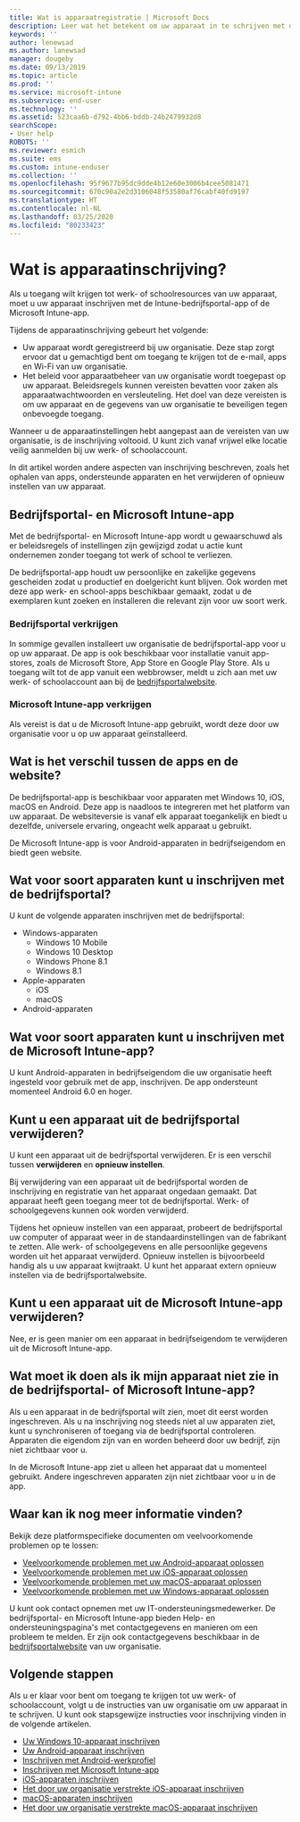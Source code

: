 ```yaml
---
title: Wat is apparaatregistratie | Microsoft Docs
description: Leer wat het betekent om uw apparaat in te schrijven met de bedrijfsportal- en Microsoft Intune-app.
keywords: ''
author: lenewsad
ms.author: lanewsad
manager: dougeby
ms.date: 09/13/2019
ms.topic: article
ms.prod: ''
ms.service: microsoft-intune
ms.subservice: end-user
ms.technology: ''
ms.assetid: 523caa6b-d792-4bb6-bddb-24b2479932d8
searchScope:
- User help
ROBOTS: ''
ms.reviewer: esmich
ms.suite: ems
ms.custom: intune-enduser
ms.collection: ''
ms.openlocfilehash: 95f9677b95dc9dde4b12e60e3006b4cee5081471
ms.sourcegitcommit: 670c90a2e2d3106048f53580af76cabf40fd9197
ms.translationtype: HT
ms.contentlocale: nl-NL
ms.lasthandoff: 03/25/2020
ms.locfileid: "80233423"
---
```

# <a name="what-is-device-enrollment"></a>Wat is apparaatinschrijving?
Als u toegang wilt krijgen tot werk- of schoolresources van uw apparaat, moet u uw apparaat inschrijven met de Intune-bedrijfsportal-app of de Microsoft Intune-app. 

Tijdens de apparaatinschrijving gebeurt het volgende:

* Uw apparaat wordt geregistreerd bij uw organisatie. Deze stap zorgt ervoor dat u gemachtigd bent om toegang te krijgen tot de e-mail, apps en Wi-Fi van uw organisatie. 
* Het beleid voor apparaatbeheer van uw organisatie wordt toegepast op uw apparaat. Beleidsregels kunnen vereisten bevatten voor zaken als apparaatwachtwoorden en versleuteling. Het doel van deze vereisten is om uw apparaat en de gegevens van uw organisatie te beveiligen tegen onbevoegde toegang.

Wanneer u de apparaatinstellingen hebt aangepast aan de vereisten van uw organisatie, is de inschrijving voltooid. U kunt zich vanaf vrijwel elke locatie veilig aanmelden bij uw werk- of schoolaccount.  

In dit artikel worden andere aspecten van inschrijving beschreven, zoals het ophalen van apps, ondersteunde apparaten en het verwijderen of opnieuw instellen van uw apparaat.  

## <a name="company-portal-and-microsoft-intune-app"></a>Bedrijfsportal- en Microsoft Intune-app

Met de bedrijfsportal- en Microsoft Intune-app wordt u gewaarschuwd als er beleidsregels of instellingen zijn gewijzigd zodat u actie kunt ondernemen zonder toegang tot werk of school te verliezen. 

De bedrijfsportal-app houdt uw persoonlijke en zakelijke gegevens gescheiden zodat u productief en doelgericht kunt blijven. Ook worden met deze app werk- en school-apps beschikbaar gemaakt, zodat u de exemplaren kunt zoeken en installeren die relevant zijn voor uw soort werk.  

### <a name="get-company-portal"></a>Bedrijfsportal verkrijgen

In sommige gevallen installeert uw organisatie de bedrijfsportal-app voor u op uw apparaat. De app is ook beschikbaar voor installatie vanuit app-stores, zoals de Microsoft Store, App Store en Google Play Store. Als u toegang wilt tot de app vanuit een webbrowser, meldt u zich aan met uw werk- of schoolaccount aan bij de [bedrijfsportalwebsite](https://go.microsoft.com/fwlink/?linkid=2010980).  

### <a name="get-microsoft-intune-app"></a>Microsoft Intune-app verkrijgen

Als vereist is dat u de Microsoft Intune-app gebruikt, wordt deze door uw organisatie voor u op uw apparaat geïnstalleerd.  

## <a name="whats-the-difference-between-the-apps-and-the-website"></a>Wat is het verschil tussen de apps en de website?
De bedrijfsportal-app is beschikbaar voor apparaten met Windows 10, iOS, macOS en Android. Deze app is naadloos te integreren met het platform van uw apparaat. De websiteversie is vanaf elk apparaat toegankelijk en biedt u dezelfde, universele ervaring, ongeacht welk apparaat u gebruikt. 

De Microsoft Intune-app is voor Android-apparaten in bedrijfseigendom en biedt geen website.  

## <a name="what-kind-of-devices-can-you-enroll-with-company-portal"></a>Wat voor soort apparaten kunt u inschrijven met de bedrijfsportal?
U kunt de volgende apparaten inschrijven met de bedrijfsportal:  

- Windows-apparaten
  - Windows 10 Mobile
  - Windows 10 Desktop
  - Windows Phone 8.1
  - Windows 8.1
- Apple-apparaten
    - iOS
    - macOS
- Android-apparaten


## <a name="what-kind-of-devices-can-you-enroll-with-the-microsoft-intune-app"></a>Wat voor soort apparaten kunt u inschrijven met de Microsoft Intune-app?  
U kunt Android-apparaten in bedrijfseigendom die uw organisatie heeft ingesteld voor gebruik met de app, inschrijven. De app ondersteunt momenteel Android 6.0 en hoger. 

## <a name="can-you-remove-a-device-from-the-company-portal"></a>Kunt u een apparaat uit de bedrijfsportal verwijderen?
U kunt een apparaat uit de bedrijfsportal verwijderen. Er is een verschil tussen **verwijderen** en **opnieuw instellen**.

Bij verwijdering van een apparaat uit de bedrijfsportal worden de inschrijving en registratie van het apparaat ongedaan gemaakt. Dat apparaat heeft geen toegang meer tot de bedrijfsportal. Werk- of schoolgegevens kunnen ook worden verwijderd. 

Tijdens het opnieuw instellen van een apparaat, probeert de bedrijfsportal uw computer of apparaat weer in de standaardinstellingen van de fabrikant te zetten. Alle werk- of schoolgegevens en alle persoonlijke gegevens worden uit het apparaat verwijderd. Opnieuw instellen is bijvoorbeeld handig als u uw apparaat kwijtraakt. U kunt het apparaat extern opnieuw instellen via de bedrijfsportalwebsite.  

## <a name="can-you-remove-a-device-from-the-microsoft-intune-app"></a>Kunt u een apparaat uit de Microsoft Intune-app verwijderen?
Nee, er is geen manier om een apparaat in bedrijfseigendom te verwijderen uit de Microsoft Intune-app.  

## <a name="what-if-i-cant-see-my-device-in-the-company-portal-or-microsoft-intune-app"></a>Wat moet ik doen als ik mijn apparaat niet zie in de bedrijfsportal- of Microsoft Intune-app?
Als u een apparaat in de bedrijfsportal wilt zien, moet dit eerst worden ingeschreven. Als u na inschrijving nog steeds niet al uw apparaten ziet, kunt u synchroniseren of toegang via de bedrijfsportal controleren. Apparaten die eigendom zijn van en worden beheerd door uw bedrijf, zijn niet zichtbaar voor u.

In de Microsoft Intune-app ziet u alleen het apparaat dat u momenteel gebruikt. Andere ingeschreven apparaten zijn niet zichtbaar voor u in de app.  

## <a name="where-else-can-i-go-for-help"></a>Waar kan ik nog meer informatie vinden?  
Bekijk deze platformspecifieke documenten om veelvoorkomende problemen op te lossen:  

- [Veelvoorkomende problemen met uw Android-apparaat oplossen](check-compliance-on-your-device-android.md)  
- [Veelvoorkomende problemen met uw iOS-apparaat oplossen](troubleshoot-your-device-ios.md)
- [Veelvoorkomende problemen met uw macOS-apparaat oplossen](troubleshoot-your-device-macos.md)
- [Veelvoorkomende problemen met uw Windows-apparaat oplossen](troubleshoot-your-device-windows.md)

U kunt ook contact opnemen met uw IT-ondersteuningsmedewerker. De bedrijfsportal- en Microsoft Intune-app bieden Help- en ondersteuningspagina's met contactgegevens en manieren om een probleem te melden. Er zijn ook contactgegevens beschikbaar in de [bedrijfsportalwebsite](https://go.microsoft.com/fwlink/?linkid=2010980) van uw organisatie.  

## <a name="next-steps"></a>Volgende stappen  

Als u er klaar voor bent om toegang te krijgen tot uw werk- of schoolaccount, volgt u de instructies van uw organisatie om uw apparaat in te schrijven. U kunt ook stapsgewijze instructies voor inschrijving vinden in de volgende artikelen.

* [Uw Windows 10-apparaat inschrijven](enroll-windows-10-device.md)
* [Uw Android-apparaat inschrijven](enroll-device-android-company-portal.md)
* [Inschrijven met Android-werkprofiel](enroll-device-android-work-profile.md)
* [Inschrijven met Microsoft Intune-app](enroll-device-android-microsoft-intune-app.md)
* [iOS-apparaten inschrijven](enroll-your-device-in-intune-ios.md)
* [Het door uw organisatie verstrekte iOS-apparaat inschrijven](enroll-your-device-dep-ios.md)
* [macOS-apparaten inschrijven](enroll-your-device-in-intune-macos-cp.md)
* [Het door uw organisatie verstrekte macOS-apparaat inschrijven](enroll-company-device-macos.md)
